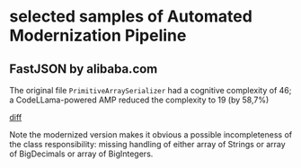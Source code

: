 # selected samples of Automated Modernization Pipeline  

## FastJSON by alibaba.com

The original file ```PrimitiveArraySerializer``` had a cognitive complexity of 46; a CodeLLama-powered AMP reduced the complexity to 19
(by 58,7%)

[diff](https://github.com/mantasurbonas/amp_showcase/commit/5510937a0c9209b9d3929b942d2b9863ba65f162)

Note the modernized version makes it obvious a possible incompleteness of the class responsibility: missing handling of either array of Strings or array of BigDecimals or array of BigIntegers.
